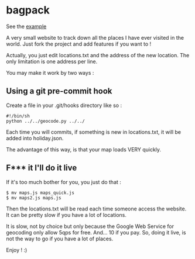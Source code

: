 bagpack
=======

See the [example](http://maximeh.github.com/bagpack)

A very small website to track down all the places I have ever visited in the world.
Just fork the project and add features if you want to !

Actually, you just edit locations.txt and the address of the new location.
The only limitation is one address per line.

You may make it work by two ways :

Using a git pre-commit hook
---------------------------
Create a file in your .git/hooks directory like so :

    #!/bin/sh
    python ../../geocode.py ../../

Each time you will commits, if something is new in locations.txt, it will
be added into holiday.json.

The advantage of this way, is that your map loads VERY quickly.

F*** it I'll do it live
-----------------------
If it's too much bother for you, you just do that :

    $ mv maps.js maps_quick.js
    $ mv maps2.js maps.js

Then the locations.txt will be read each time someone access the website.
It can be pretty slow if you have a lot of locations.

It is slow, not by choice but only because the Google Web Service for geocoding
only allow 5qps for free. And... 10 if you pay. So, doing it live, is not the
way to go if you have a lot of places.

Enjoy ! :)

